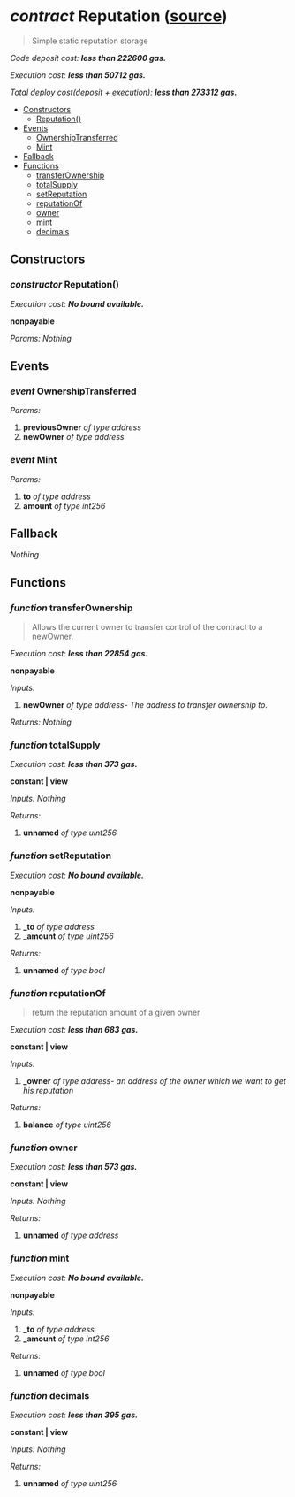 # *contract* Reputation ([source](https://github.com/daostack/daostack/tree/master/./contracts/controller/Reputation.sol))
> Simple static reputation storage

*Code deposit cost: **less than 222600 gas.***

*Execution cost: **less than 50712 gas.***

*Total deploy cost(deposit + execution): **less than 273312 gas.***

- [Constructors](#constructors)
    - [Reputation()](#constructor-reputation)
- [Events](#events)
    - [OwnershipTransferred](#event-ownershiptransferred)
    - [Mint](#event-mint)
- [Fallback](#fallback)
- [Functions](#functions)
    - [transferOwnership](#function-transferownership)
    - [totalSupply](#function-totalsupply)
    - [setReputation](#function-setreputation)
    - [reputationOf](#function-reputationof)
    - [owner](#function-owner)
    - [mint](#function-mint)
    - [decimals](#function-decimals)
## Constructors
### *constructor* Reputation()

*Execution cost: **No bound available.***

**nonpayable**

*Params:*
*Nothing*


## Events
### *event* OwnershipTransferred
*Params:*
1. **previousOwner** *of type address*
2. **newOwner** *of type address*


### *event* Mint
*Params:*
1. **to** *of type address*
2. **amount** *of type int256*


## Fallback
*Nothing*
## Functions
### *function* transferOwnership
> Allows the current owner to transfer control of the contract to a newOwner.

*Execution cost: **less than 22854 gas.***

**nonpayable**

*Inputs:*
1. **newOwner** *of type address- The address to transfer ownership to.*

*Returns:*
*Nothing*


### *function* totalSupply

*Execution cost: **less than 373 gas.***

**constant | view**

*Inputs:*
*Nothing*

*Returns:*
1. **unnamed** *of type uint256*


### *function* setReputation

*Execution cost: **No bound available.***

**nonpayable**

*Inputs:*
1. **_to** *of type address*
2. **_amount** *of type uint256*

*Returns:*
1. **unnamed** *of type bool*


### *function* reputationOf
> return the reputation amount of a given owner

*Execution cost: **less than 683 gas.***

**constant | view**

*Inputs:*
1. **_owner** *of type address- an address of the owner which we want to get his reputation*

*Returns:*
1. **balance** *of type uint256*


### *function* owner

*Execution cost: **less than 573 gas.***

**constant | view**

*Inputs:*
*Nothing*

*Returns:*
1. **unnamed** *of type address*


### *function* mint

*Execution cost: **No bound available.***

**nonpayable**

*Inputs:*
1. **_to** *of type address*
2. **_amount** *of type int256*

*Returns:*
1. **unnamed** *of type bool*


### *function* decimals

*Execution cost: **less than 395 gas.***

**constant | view**

*Inputs:*
*Nothing*

*Returns:*
1. **unnamed** *of type uint256*


